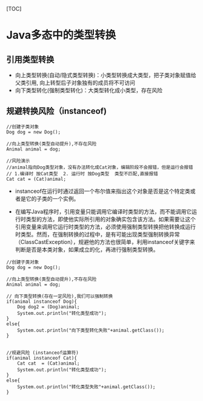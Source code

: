 [TOC]


# Java多态中的类型转换
## 引用类型转换
- 向上类型转换(自动/隐式类型转换)：小类型转换成大类型，把子类对象赋值给父类引用, 向上转型后子对象独有的成员将不可访问
- 向下类型转化(强制类型转化)：大类型转化成小类型，存在风险

## 规避转换风险（instanceof)
```
//创建子类对象
Dog dog = new Dog();

//向上类型转换(类型自动提升),不存在风险
Animal animal = dog;

//风险演示  
//animal指向Dog类型对象，没有办法转化成Cat对象，编辑阶段不会报错，但是运行会报错
// 1.编译时 按Cat类型  2. 运行时 按Dog类型  类型不匹配,直接报错
Cat cat = (Cat)animal;
```
- instanceof在运行时通过返回一个布尔值来指出这个对象是否是这个特定类或者是它的子类的一个实例。


- 在编写Java程序时，引用变量只能调用它编译时类型的方法，而不能调用它运行时类型的方法，即使他实际所引用的对象确实包含该方法。如果需要让这个引用变量来调用它运行时类型的方法，必须使用强制类型转换把他转换成运行时类型。然而，在强制转换的过程中，是有可能出现类型强制转换异常（ClassCastException），规避他的方法也很简单，利用instanceof关键字来判断是否是本类对象，如果成立的化，再进行强制类型转换。
```
//创建子类对象
Dog dog = new Dog();

//向上类型转换(类型自动提升),不存在风险
Animal animal = dog;

// 向下类型转换(存在一定风险),我们可以强制转换
if(animal instanceof Dog){
    Dog dog2 = (Dog)animal; 
    System.out.println("转化类型成功");
}
else{
    System.out.println("向下类型转化失败"+animal.getClass());
}


//规避风险 (instanceof运算符)
if(animal instanceof Cat){
    Cat cat  = (Cat)animal;
    System.out.println("转化类型成功");
}
else{
    System.out.println("转化类型失败"+animal.getClass());
}
```

